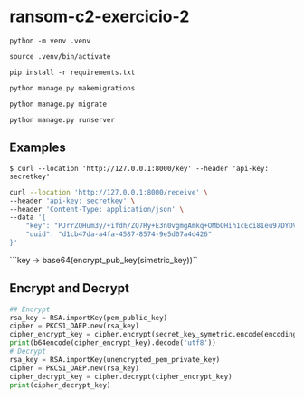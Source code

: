 # ransom-c2-exercicio-2

```python -m venv .venv```

```source .venv/bin/activate```

```pip install -r requirements.txt```

```python manage.py makemigrations```

```python manage.py migrate```

```python manage.py runserver```


## Examples

```$ curl --location 'http://127.0.0.1:8000/key' --header 'api-key: secretkey'```
```bash
curl --location 'http://127.0.0.1:8000/receive' \
--header 'api-key: secretkey' \
--header 'Content-Type: application/json' \
--data '{
    "key": "PJrrZQHum3y/+ifdh/ZQ7Ry+E3n0vgmgAmkq+OMbOHih1cEci8Ieu97DYDVzy4ANRb2Epr2U8zVX+I4MguNky5uCxr2nhyYJe5MoqIVnOYfWRic9txsI1q7g9qNy8nIReK0sNMUQWjOhu2SsmcjPUBd1Xi0I7BVoG8KqGhNpLGgVqfET0UMJ2XV6+op/bF6JBqhMwxQfD/CxqSg3rOLSb++HmnFi47kzozOas+ounpqqzJvrSFB8XrVbybl1joGdL+wnNqniKxZ+zkSaeEuDjRoytwCHJkTsNFA6L5uswORIqWAEvNFqoAubhXnGWC9hXTlAnKsUbCjcEHk8O0RZMA==",
    "uuid": "d1cb47da-a4fa-4587-8574-9e5d07a4d426"
}'
```

```key -> base64(encrypt_pub_key(simetric_key))``

## Encrypt and Decrypt

```python
## Encrypt
rsa_key = RSA.importKey(pem_public_key)
cipher = PKCS1_OAEP.new(rsa_key)
cipher_encrypt_key = cipher.encrypt(secret_key_symetric.encode(encoding="utf-8") )
print(b64encode(cipher_encrypt_key).decode('utf8'))
# Decrypt
rsa_key = RSA.importKey(unencrypted_pem_private_key)
cipher = PKCS1_OAEP.new(rsa_key)
cipher_decrypt_key = cipher.decrypt(cipher_encrypt_key)
print(cipher_decrypt_key)
```